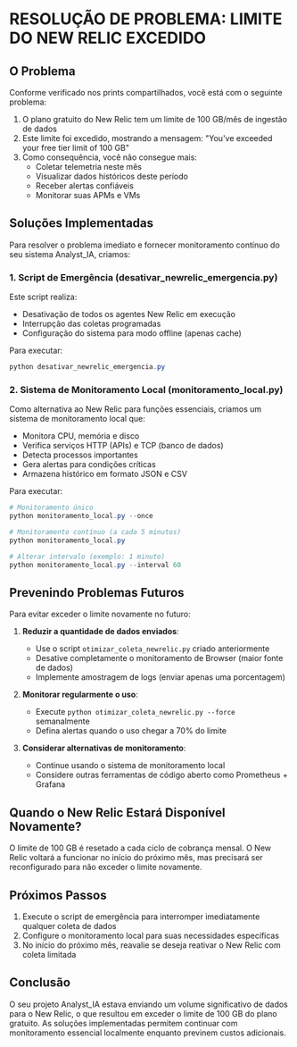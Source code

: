 # RESOLUÇÃO DE PROBLEMA: LIMITE DO NEW RELIC EXCEDIDO

## O Problema

Conforme verificado nos prints compartilhados, você está com o seguinte problema:

1. O plano gratuito do New Relic tem um limite de 100 GB/mês de ingestão de dados
2. Este limite foi excedido, mostrando a mensagem: "You've exceeded your free tier limit of 100 GB"
3. Como consequência, você não consegue mais:
   - Coletar telemetria neste mês
   - Visualizar dados históricos deste período
   - Receber alertas confiáveis
   - Monitorar suas APMs e VMs

## Soluções Implementadas

Para resolver o problema imediato e fornecer monitoramento contínuo do seu sistema Analyst_IA, criamos:

### 1. Script de Emergência (desativar_newrelic_emergencia.py)

Este script realiza:

- Desativação de todos os agentes New Relic em execução
- Interrupção das coletas programadas
- Configuração do sistema para modo offline (apenas cache)

Para executar:

```powershell
python desativar_newrelic_emergencia.py
```

### 2. Sistema de Monitoramento Local (monitoramento_local.py)

Como alternativa ao New Relic para funções essenciais, criamos um sistema de monitoramento local que:

- Monitora CPU, memória e disco
- Verifica serviços HTTP (APIs) e TCP (banco de dados)
- Detecta processos importantes
- Gera alertas para condições críticas
- Armazena histórico em formato JSON e CSV

Para executar:

```powershell
# Monitoramento único
python monitoramento_local.py --once

# Monitoramento contínuo (a cada 5 minutos)
python monitoramento_local.py

# Alterar intervalo (exemplo: 1 minuto)
python monitoramento_local.py --interval 60
```

## Prevenindo Problemas Futuros

Para evitar exceder o limite novamente no futuro:

1. **Reduzir a quantidade de dados enviados**:
   - Use o script `otimizar_coleta_newrelic.py` criado anteriormente
   - Desative completamente o monitoramento de Browser (maior fonte de dados)
   - Implemente amostragem de logs (enviar apenas uma porcentagem)

2. **Monitorar regularmente o uso**:
   - Execute `python otimizar_coleta_newrelic.py --force` semanalmente
   - Defina alertas quando o uso chegar a 70% do limite

3. **Considerar alternativas de monitoramento**:
   - Continue usando o sistema de monitoramento local
   - Considere outras ferramentas de código aberto como Prometheus + Grafana

## Quando o New Relic Estará Disponível Novamente?

O limite de 100 GB é resetado a cada ciclo de cobrança mensal. O New Relic voltará a funcionar no início do próximo mês, mas precisará ser reconfigurado para não exceder o limite novamente.

## Próximos Passos

1. Execute o script de emergência para interromper imediatamente qualquer coleta de dados
2. Configure o monitoramento local para suas necessidades específicas
3. No início do próximo mês, reavalie se deseja reativar o New Relic com coleta limitada

## Conclusão

O seu projeto Analyst_IA estava enviando um volume significativo de dados para o New Relic, o que resultou em exceder o limite de 100 GB do plano gratuito. As soluções implementadas permitem continuar com monitoramento essencial localmente enquanto previnem custos adicionais.
